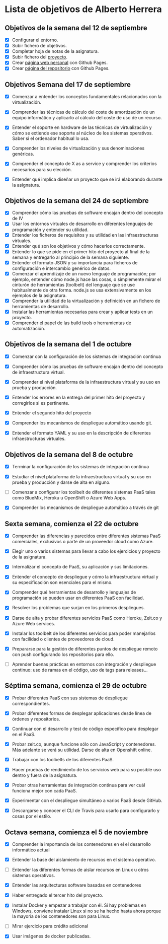 Lista de objetivos de Alberto Herrera
============================

## Objetivos de la semana del 12 de septiembre

- [x] Configurar el entorno.
- [x] Subir fichero de objetivos.
- [x] Completar hoja de notas de la asignatura.
- [x] Subir fichero del [proyecto](https://github.com/alberturria/Hospital-IV).
- [x] Crear [página web personal](https://alberturria.github.io/) con Github Pages.
- [x] Crear [página del repositorio](https://alberturria.github.io/Hospital-IV/) con Github Pages.

## Objetivos Semana del 17 de septiembre

- [x] Comenzar a entender los conceptos fundamentales relacionados con la virtualización.
- [x] Comprender las técnicas de cálculo del coste de amortización de un equipo informático y aplicarlo al cálculo del coste de uso de un recurso.
- [x] Entender el soporte en hardware de las técnicas de virtualización y cómo se extiende ese soporte al núcleo de los sistemas operativos. Saber si el ordenador  habitual lo usa.
- [x] Comprender los niveles de virtualización y sus denominaciones genéricas.
- [x] Comprender el concepto de X as a service y comprender los criterios necesarios para su elección.
- [x] Entender qué implica diseñar un proyecto que se irá elaborando durante la asignatura.


## Objetivos de la semana del 24 de septiembre

- [x] Comprender cómo las pruebas de software encajan dentro del concepto de IV
- [x] Usar los entornos virtuales de desarrollo en diferentes lenguajes de programación y entender su utilidad.
- [x] Entender los ficheros de requisitos y su utilidad en las infraestructuras virtuales.
- [x] Entender qué son los objetivos y cómo hacerlos correctamente.
- [x] Entender lo que se pide en el primer hito del proyecto al final de la semana y entregarlo al principio de la semana siguiente.
- [x] Entender el formato JSON y su importancia para ficheros de configuración e intercambio genérico de datos.
- [x] Comenzar el aprendizaje de un nuevo lenguaje de programación; por ejemplo, entender cómo node.js hace las cosas, o simplemente mirar el cinturón de herramientas (toolbelt) del lenguaje que se use habitualmente de otra forma. node.js se usa extensivamente en los ejemplos de la asignatura.
- [x] Comprender la utilidad de la virtualización y definición en un fichero de herramientas de desarrollo.
- [x] Instalar las herramientas necesarias para crear y aplicar tests en un proyecto.
- [x] Comprender el papel de las build tools o herramientas de automatización.

## Objetivos de la semana del 1 de octubre

- [x] Comenzar con la configuración de los sistemas de integración continua
- [x] Comprender cómo las pruebas de software encajan dentro del concepto de infraestructura virtual.
- [x] Comprender el nivel plataforma de la infraestructura virtual y su uso en prueba y producción.
- [x] Entender los errores en la entrega del primer hito del proyecto y corregirlos si es pertinente.
- [x] Entender el segundo hito del proyecto
- [x] Comprender los mecanismos de despliegue automático usando git.
- [x] Entender el formato YAML y su uso en la descripción de diferentes infraestructuras virtuales.


## Objetivos de la semana del 8 de octubre

- [x] Terminar la configuración de los sistemas de integración continua
- [x] Estudiar el nivel plataforma de la infraestructura virtual y su uso en prueba y producción y darse de alta en alguno.
- [ ] Comenzar a configurar los toolbelt de diferentes sistemas PaaS tales como BlueMix, Heroku u OpenShift o Azure Web Apps.
- [x] Comprender los mecanismos de despliegue automático a través de git


## Sexta semana, comienza el 22 de octubre
- [x] Comprender las diferencias y parecidos entre diferentes sistemas PaaS comerciales, exclusivos o parte de un proveedor cloud como Azure.
- [x] Elegir uno o varios sistemas para llevar a cabo los ejercicios y proyecto de la asignatura.
- [x] Internalizar el concepto de PaaS, su aplicación y sus limitaciones.
- [x] Entender el concepto de despliegue y cómo la infraestructura virtual y su especificación son esenciales para el mismo.
- [x] Comprender qué herramientas de desarrollo y lenguajes de programación se pueden usar en diferentes PaaS con facilidad.
- [x] Resolver los problemas que surjan en los primeros despliegues.
- [x] Darse de alta y probar diferentes servicios PaaS como Heroku, Zeit.co y Azure Web services.
- [x] Instalar los toolbelt de los diferentes servicios para poder manejarlos con facilidad o clientes de proveedores de cloud.
- [x] Prepararse para la gestión de diferentes puntos de despliegue remoto con push configurando los repositorios para ello.
- [ ] Aprender buenas prácticas en entornos con integración y despliegue continuo: uso de ramas en el código, uso de tags para releases...


## Séptima semana, comienza el 29 de octubre
- [x] Probar diferentes PaaS con sus sistemas de despliegue correspondientes.
- [x] Probar diferentes formas de desplegar aplicaciones desde línea de órdenes y repositorios.
- [x] Continuar con el desarrollo y test de código específico para desplegar en el PaaS.
- [x] Probar zeit.co, aunque funcione sólo con JavaScript y contenedores. Más adelante se verá su utilidad. Darse de alta en Openshift online.
- [x] Trabajar con los toolbelts de los diferentes PaaS.
- [x] Hacer pruebas de rendimiento de los servicios web para su posible uso dentro y fuera de la asignatura.
- [x] Probar otras herramientas de integración continua para ver cuál funciona mejor con cada PaaS.
- [x] Experimentar con el despliegue simultáneo a varios PaaS desde GitHub.
- [x] Descargarse y conocer el CLI de Travis para usarlo para configurarlo y cosas por el estilo.


## Octava semana, comienza el 5 de noviembre
- [x] Comprender la importancia de los contenedores en el el desarrollo informático actual
- [x] Entender la base del aislamiento de recursos en el sistema operativo.
- [ ] Entender las diferentes formas de aislar recursos en Linux u otros sistemas operativos.
- [x] Entender las arquitecturas software basadas en contenedores
- [x] Haber entregado el tercer hito del proyecto.
- [x] Instalar Docker y empezar a trabajar con él. Si hay problemas en Windows, conviene instalar Linux si no se ha hecho hasta ahora porque la mayoría de los contenedores son para Linux.
- [ ] Mirar ejercicio para crédito adicional
- [x] Usar imágenes de docker publicadas.

